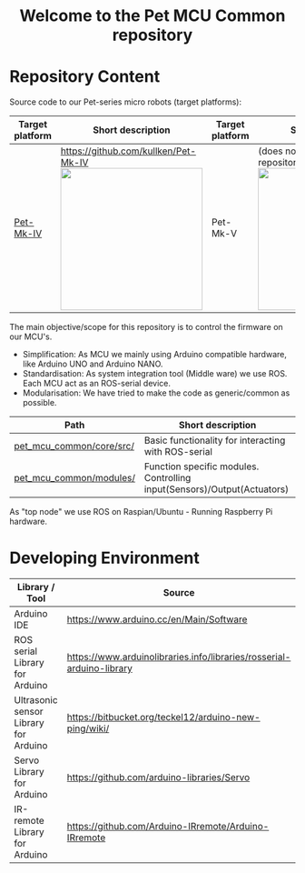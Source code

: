 <h1 align="center">Welcome to the Pet MCU Common repository</h1> 

# Repository Content

Source code to our Pet-series micro robots (target platforms):

Target platform | Short description | Target platform | Short description 
-----|------|-----|------
[Pet-Mk-IV](https://github.com/kullken/Pet-Mk-IV) | https://github.com/kullken/Pet-Mk-IV <br /><img src="https://github.com/kullken/Pet-Mk-IV/blob/293f4ad09226889b8ff6b598b1ec98cec6a682aa/Project_stuff/Images/2019-09-09_122725.jpg" width="250px"> | Pet-Mk-V  | (does not yet have its own repository)<br /><img src="https://github.com/kullken/Pet-Mk-IV/blob/b82ec939818c5a6b1f87542494a925afe0ad39d7/Project_stuff/Images/2021-04-07_224247(Pet-Mk-V).jpg" width="250px">
  
The main objective/scope for this repository is to control the firmware on our MCU's. 
- Simplification: As MCU we mainly using Arduino compatible hardware, like Arduino UNO and Arduino NANO. 
- Standardisation: As system integration tool (Middle ware) we use ROS. Each MCU act as an ROS-serial device. 
- Modularisation: We have tried to make the code as generic/common as possible. 

 Path | Short description 
 -----|------ 
 [pet_mcu_common/core/src/](https://github.com/kullken/pet_mcu_common/tree/main/core/src) | Basic functionality for interacting with ROS-serial
 [pet_mcu_common/modules/](https://github.com/kullken/pet_mcu_common/tree/main/modules) | Function specific modules. Controlling input(Sensors)/Output(Actuators) 

As "top node" we use ROS on Raspian/Ubuntu - Running Raspberry Pi hardware.

# Developing Environment

Library / Tool | Source
---------------|---------
Arduino IDE | https://www.arduino.cc/en/Main/Software
ROS serial Library for Arduino | https://www.arduinolibraries.info/libraries/rosserial-arduino-library
Ultrasonic sensor Library for Arduino| https://bitbucket.org/teckel12/arduino-new-ping/wiki/
Servo Library for Arduino | https://github.com/arduino-libraries/Servo
IR-remote Library for Arduino | https://github.com/Arduino-IRremote/Arduino-IRremote
